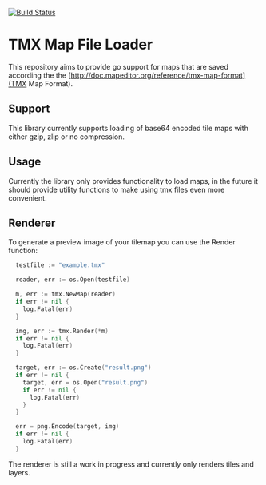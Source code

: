 [![Build Status](https://travis-ci.org/manyminds/tmx.svg?branch=master)](https://travis-ci.org/manyminds/tmx)

# TMX Map File Loader

This repository aims to provide go support for maps that are saved according the the [http://doc.mapeditor.org/reference/tmx-map-format](TMX Map Format).

## Support

This library currently supports loading of base64 encoded tile maps with either gzip, zlip or no compression.

## Usage

Currently the library only provides functionality to load maps, in the future it should provide utility functions
to make using tmx files even more convenient. 

## Renderer

To generate a preview image of your tilemap you can use the Render function: 

```go
  testfile := "example.tmx"

  reader, err := os.Open(testfile)

  m, err := tmx.NewMap(reader)
  if err != nil {
    log.Fatal(err)
  }

  img, err := tmx.Render(*m)
  if err != nil {
    log.Fatal(err)
  }

  target, err := os.Create("result.png")
  if err != nil {
    target, err = os.Open("result.png")
    if err != nil {
      log.Fatal(err)
    }
  }

  err = png.Encode(target, img)
  if err != nil {
    log.Fatal(err)
  }
```

The renderer is still a work in progress and currently only renders tiles and layers. 